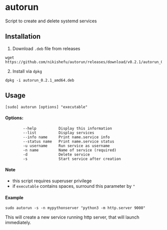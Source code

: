 # autorun
Script to create and delete systemd services

## Installation
1. Download `.deb` file from releases
```
wget https://github.com/nikishefu/autorun/releases/download/v0.2.1/autorun_0.2.1_amd64.deb
```

2. Install via `dpkg`
```
dpkg -i autorun_0.2.1_amd64.deb
```

## Usage
```
[sudo] autorun [options] "executable"
```
#### Options:
```
        --help          Display this information
        --list          Display services
        --info name     Print name.service info
        --status name   Print name.service status
        -u username     Run service as username
        -n name         Name of service (required)
        -d              Delete service
        -s              Start service after creation
```
#### Note
- this script requires superuser privilege
- if `executable` contains spaces, surround this parameter by `"`

#### Example
```
sudo autorun -s -n mypythonserver "python3 -m http.server 9000"
```
This will create a new service running http server, that will launch immediately.
